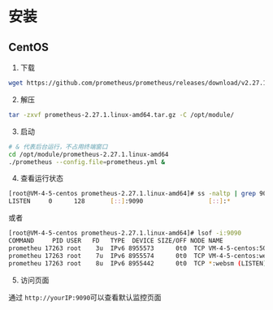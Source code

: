 # 安装

## CentOS

1. 下载

``` bash
wget https://github.com/prometheus/prometheus/releases/download/v2.27.1/prometheus-2.27.1.linux-amd64.tar.gz
```

2. 解压

``` bash
tar -zxvf prometheus-2.27.1.linux-amd64.tar.gz -C /opt/module/
```

3. 启动

``` bash
# & 代表后台运行，不占用终端窗口
cd /opt/module/prometheus-2.27.1.linux-amd64
./prometheus --config.file=prometheus.yml & 
```

4. 查看运行状态

``` bash
[root@VM-4-5-centos prometheus-2.27.1.linux-amd64]# ss -naltp | grep 9090
LISTEN     0      128       [::]:9090                  [::]:*                   users:(("prometheus",pid=17263,fd=8))
```

或者

``` bash
[root@VM-4-5-centos prometheus-2.27.1.linux-amd64]# lsof -i:9090
COMMAND     PID USER   FD   TYPE  DEVICE SIZE/OFF NODE NAME
prometheu 17263 root    3u  IPv6 8955573      0t0  TCP VM-4-5-centos:50748->VM-4-5-centos:websm (ESTABLISHED)
prometheu 17263 root    7u  IPv6 8955574      0t0  TCP VM-4-5-centos:websm->VM-4-5-centos:50748 (ESTABLISHED)
prometheu 17263 root    8u  IPv6 8955442      0t0  TCP *:websm (LISTEN)
```

5. 访问页面

通过 `http://yourIP:9090`可以查看默认监控页面
